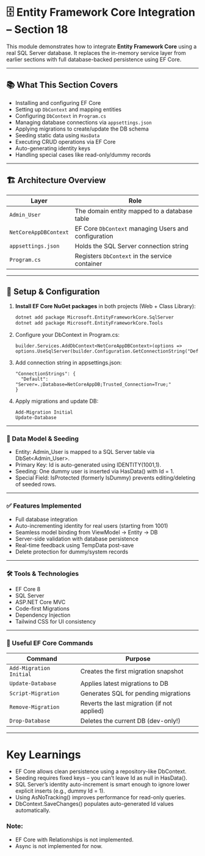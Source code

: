 # 🗄️ Entity Framework Core Integration – Section 18

This module demonstrates how to integrate **Entity Framework Core** using a real SQL Server database. It replaces the in-memory service layer from earlier sections with full database-backed persistence using EF Core.

---

## 📚 What This Section Covers

- Installing and configuring EF Core
- Setting up `DbContext` and mapping entities
- Configuring `DbContext` in `Program.cs`
- Managing database connections via `appsettings.json`
- Applying migrations to create/update the DB schema
- Seeding static data using `HasData`
- Executing CRUD operations via EF Core
- Auto-generating identity keys
- Handling special cases like read-only/dummy records

---

## 🏗️ Architecture Overview

| Layer             | Role                                              |
|------------------|---------------------------------------------------|
| `Admin_User`      | The domain entity mapped to a database table     |
| `NetCoreAppDBContext` | EF Core `DbContext` managing Users and configuration |
| `appsettings.json` | Holds the SQL Server connection string          |
| `Program.cs`      | Registers `DbContext` in the service container   |

---

## 🔧 Setup & Configuration

1. **Install EF Core NuGet packages** in both projects (Web + Class Library):
   ```bash
   dotnet add package Microsoft.EntityFrameworkCore.SqlServer
   dotnet add package Microsoft.EntityFrameworkCore.Tools
   ```
2.  Configure your DbContext in Program.cs:
	```
	builder.Services.AddDbContext<NetCoreAppDBContext>(options =>
    options.UseSqlServer(builder.Configuration.GetConnectionString("Default")));
	```
3. Add connection string in appsettings.json:
	``` Dummy
	"ConnectionStrings": {
	  "Default": "Server=.;Database=NetCoreAppDB;Trusted_Connection=True;"
	}
	```
4. Apply migrations and update DB:
	```
	Add-Migration Initial
	Update-Database
	```

---

### 🧬 Data Model & Seeding

- Entity: Admin_User is mapped to a SQL Server table via DbSet<Admin_User>.
- Primary Key: Id is auto-generated using IDENTITY(1001,1).
- Seeding: One dummy user is inserted via HasData() with Id = 1.
- Special Field: IsProtected (formerly IsDummy) prevents editing/deleting of seeded rows.

---

### ✅ Features Implemented
- Full database integration
- Auto-incrementing identity for real users (starting from 1001)
- Seamless model binding from ViewModel → Entity → DB
- Server-side validation with database persistence
- Real-time feedback using TempData post-save
- Delete protection for dummy/system records

----

### 🛠️ Tools & Technologies

- EF Core 8
- SQL Server
- ASP.NET Core MVC
- Code-first Migrations
- Dependency Injection
- Tailwind CSS for UI consistency

---

### 🧪 Useful EF Core Commands

| Command                 | Purpose                                     |
| ----------------------- | ------------------------------------------- |
| `Add-Migration Initial` | Creates the first migration snapshot        |
| `Update-Database`       | Applies latest migrations to DB             |
| `Script-Migration`      | Generates SQL for pending migrations        |
| `Remove-Migration`      | Reverts the last migration (if not applied) |
| `Drop-Database`         | Deletes the current DB (dev-only!)          |

---

# Key Learnings

- EF Core allows clean persistence using a repository-like DbContext.
- Seeding requires fixed keys – you can’t leave Id as null in HasData().
- SQL Server’s identity auto-increment is smart enough to ignore lower explicit inserts (e.g., dummy Id = 1).
- Using AsNoTracking() improves performance for read-only queries.
- DbContext.SaveChanges() populates auto-generated Id values automatically.

### Note:
- EF Core with Relationships is not implemented.
- Async is not implemented for now.